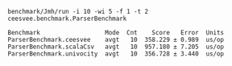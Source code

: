 
`benchmark/Jmh/run -i 10 -wi 5 -f 1 -t 2 ceesvee.benchmark.ParserBenchmark`

```
Benchmark                  Mode  Cnt    Score   Error  Units
ParserBenchmark.ceesvee    avgt   10  358.229 ± 0.989  us/op
ParserBenchmark.scalaCsv   avgt   10  957.180 ± 7.205  us/op
ParserBenchmark.univocity  avgt   10  356.728 ± 3.440  us/op
```
